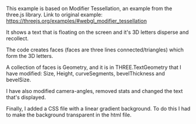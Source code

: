 This example is based on Modifier Tessellation, an example from the three.js library.
Link to original example: https://threejs.org/examples/#webgl_modifier_tessellation

It shows a text that is floating on the screen and it's 3D letters disperse and recollect.

The code creates faces (faces are three lines connected/triangles) which form the 3D letters.

A collection of faces is Geometry, and it is in THREE.TextGeometry that I have modified:
Size, Height, curveSegments, bevelThickness and bevelSize.

I have also modified camera-angles, removed stats and changed the text that's displayed.

Finally, I added a CSS file with a linear gradient background. 
To do this I had to make the background transparent in the html file. 
